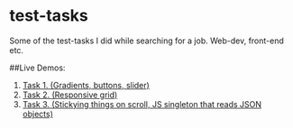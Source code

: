 # test-tasks
Some of the test-tasks I did while searching for a job. Web-dev, front-end etc.

##Live Demos:
1. [Task 1. (Gradients, buttons, slider)](http://codenotfound.github.io/test-tasks/task1/)
1. [Task 2. (Responsive grid)](http://codenotfound.github.io/test-tasks/task2/)
1. [Task 3. (Stickying things on scroll, JS singleton that reads JSON objects)](http://codenotfound.github.io/test-tasks/task3/)


